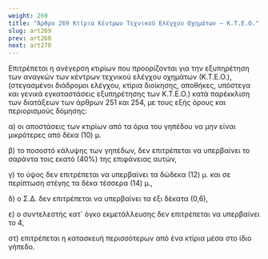```yaml
---
weight: 269
title: "Άρθρο 269 Κτίρια Κέντρων Τεχνικού Ελέγχου Οχημάτων – Κ.Τ.Ε.Ο."
slug: art269
prev: art268
next: art270
---
```


Επιτρέπεται η ανέγερση κτιρίων που προορίζονται για την εξυπηρέτηση των αναγκών των κέντρων τεχνικού ελέγχου οχημάτων (Κ.Τ.Ε.Ο.), (στεγασμένοι διάδρομοι ελέγχου, κτίρια διοίκησης, αποθήκες, υπόστεγα και γενικά εγκαταστάσεις εξυπηρέτησης των Κ.Τ.Ε.Ο.) κατά παρέκκλιση των διατάξεων των άρθρων 251 και 254, με τους εξής όρους και περιορισμούς δόμησης:

α) οι αποστάσεις των κτιρίων από τα όρια του γηπέδου να μην είναι μικρότερες από δέκα (10) μ.

β) το ποσοστό κάλυψης των γηπέδων, δεν επιτρέπεται να υπερβαίνει το σαράντα τοις εκατό (40%) της επιφάνειας αυτών,

γ) το ύψος δεν επιτρέπεται να υπερβαίνει τα δώδεκα (12) μ. και σε περίπτωση στέγης τα δέκα τέσσερα (14) μ.,

δ) ο Σ.Δ. δεν επιτρέπεται να υπερβαίνει τα έξι δέκατα (0,6),

ε) ο συντελεστής κατ\` όγκο εκμετάλλευσης δεν επιτρέπεται να υπερβαίνει το 4,

στ) επιτρέπεται η κατασκευή περισσότερων από ένα κτίρια μέσα στο ίδιο γήπεδο.


